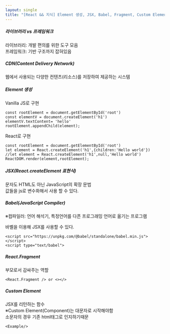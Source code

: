 ```yaml
---
layout: single
title: "[React && 지식] Element 생성, JSX, Babel, Fragment, Custom Element"
---
```

##### 라이브러리 vs 프레임워크   
라이브러리: 개발 편의를 위한 도구 모음   
프레임워크: 기반 구조까지 잡혀있음   

##### CDN(Content Delivery Network)   
웹에서 사용되는 다양한 컨텐츠(리소스)를 저장하여 제공하는 시스템   
    
##### Element 생성   
Vanilla JS로 구현
```
const rootElement = document.getElementById('root')
const elementV = document.createElement('h1')
elementV.textContent= 'hello'
rootElement.appendChild(element);
```
      
React로 구현
```
const rootElement = document.getElementById('root')
let element = React.createElement('h1',{children:'Hello world'})
//let element = React.createElement('h1',null,'Hello world')
ReactDOM.render(element,rootElement);
```
   
##### JSX(React.createElement 표현식)   
문자도 HTML도 아닌 JavaScript의 확장 문법   
값들을 js로 변수화해서 사용 할 수 있다.   
   
##### Babel(JavaScript Compiler)   
※컴파일러: 언어 해석기, 특정언어를 다픈 프로그래밍 언어로 옮기는 프로그램   

바벨을 이용해 JSX를 사용할 수 있다.
```
<script src="https://unpkg.com/@babel/standalone/babel.min.js"></script>
<script type="text/babel">
```
    
##### React.Fragment   
부모로서 감싸주는 역할   
```
<React.Fragment /> or <></>
```	
   
##### Custom Element   
JSX를 리턴하는 함수   
※Custom Element(Component)는 대문자로 시작해야함   
소문자의 경우 기존 html태그로 인지하기때문   
```
<Example/>
```
